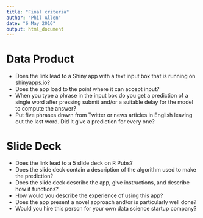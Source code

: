 ```yaml
---
title: "Final criteria"
author: "Phil Allen"
date: "6 May 2016"
output: html_document
---
```


# Data Product

* Does the link lead to a Shiny app with a text input box that is running on shinyapps.io?
* Does the app load to the point where it can accept input?
* When you type a phrase in the input box do you get a prediction of a single word after pressing submit and/or a suitable delay for the model to compute the answer?
* Put five phrases drawn from Twitter or news articles in English leaving out the last word. Did it give a prediction for every one?

# Slide Deck

* Does the link lead to a 5 slide deck on R Pubs?
* Does the slide deck contain a description of the algorithm used to make the prediction?
* Does the slide deck describe the app, give instructions, and describe how it functions?
* How would you describe the experience of using this app?
* Does the app present a novel approach and/or is particularly well done?
* Would you hire this person for your own data science startup company?
